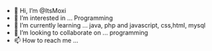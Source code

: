 - 👋 Hi, I’m @ItsMoxi
- 👀 I’m interested in ... Programming
- 🌱 I’m currently learning ... java, php and javascript, css,html, mysql
- 💞️ I’m looking to collaborate on ... programming
- 📫 How to reach me ...

<!---
ItsMoxi/ItsMoxi is a ✨ special ✨ repository because its `README.md` (this file) appears on your GitHub profile.
You can click the Preview link to take a look at your changes.
--->
